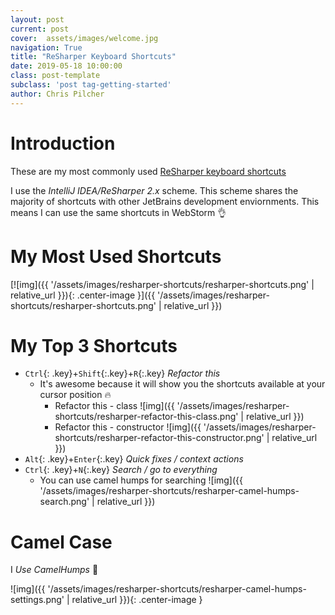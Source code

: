 ```yaml
---
layout: post
current: post
cover:  assets/images/welcome.jpg
navigation: True
title: "ReSharper Keyboard Shortcuts"
date: 2019-05-18 10:00:00
class: post-template
subclass: 'post tag-getting-started'
author: Chris Pilcher
---
```



# Introduction

These are my most commonly used [ReSharper keyboard shortcuts](https://www.jetbrains.com/resharper/docs/ReSharper_DefaultKeymap_IDEAscheme.pdf)

I use the _IntelliJ IDEA/ReSharper 2.x_ scheme. This scheme shares the majority of shortcuts with other JetBrains development enviornments. This means I can use the same shortcuts in WebStorm 👌  

# My Most Used Shortcuts

[![img]({{ '/assets/images/resharper-shortcuts/resharper-shortcuts.png' | relative_url }}){: .center-image }]({{ '/assets/images/resharper-shortcuts/resharper-shortcuts.png' | relative_url }})

# My Top 3 Shortcuts

* `Ctrl`{: .key}+`Shift`{:.key}+`R`{:.key} *Refactor this*
  * It's awesome because it will show you the shortcuts available at your cursor position 🔥
    * Refactor this - class ![img]({{ '/assets/images/resharper-shortcuts/resharper-refactor-this-class.png' | relative_url }}) 
    * Refactor this - constructor ![img]({{ '/assets/images/resharper-shortcuts/resharper-refactor-this-constructor.png' | relative_url }})
* `Alt`{: .key}+`Enter`{:.key} *Quick fixes / context actions*
* `Ctrl`{: .key}+`N`{:.key} *Search / go to everything*
  * You can use camel humps for searching ![img]({{ '/assets/images/resharper-shortcuts/resharper-camel-humps-search.png' | relative_url }})

# Camel Case

I _Use CamelHumps_ 🐫  

![img]({{ '/assets/images/resharper-shortcuts/resharper-camel-humps-settings.png' | relative_url }}){: .center-image }
